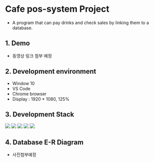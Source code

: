 # Cafe pos-system Project

- A program that can pay drinks and check sales by linking them to a database.

## 1. Demo

- 동영상 링크 첨부 예정

## 2. Development environment

- Window 10
- VS Code
- Chrome browser
- Display : 1920 \* 1080, 125%

## 3. Development Stack

<img src="https://img.shields.io/badge/html-E34F26?style=for-the-badge&logo=html5&logoColor=white">

<img src="https://img.shields.io/badge/css-1572B6?style=for-the-badge&logo=css3&logoColor=white">

<img src="https://img.shields.io/badge/javascript-F7DF1E?style=for-the-badge&logo=javascript&logoColor=black">

<img src="https://img.shields.io/badge/nodejs-7952B3?style=for-the-badge&logo=nodejs&logoColor=white">

<img src="https://img.shields.io/badge/mysql-4479A1?style=for-the-badge&logo=mysql&logoColor=white">

## 4. Database E-R Diagram

- 사진첨부예정
